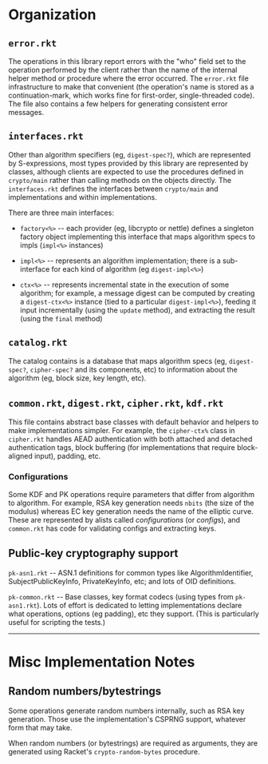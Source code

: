 # Organization

## `error.rkt`

The operations in this library report errors with the "who" field set
to the operation performed by the client rather than the name of the
internal helper method or procedure where the error occurred. The
`error.rkt` file infrastructure to make that convenient (the
operation's name is stored as a continuation-mark, which works fine
for first-order, single-threaded code). The file also contains a few
helpers for generating consistent error messages.

## `interfaces.rkt`

Other than algorithm specifiers (eg, `digest-spec?`), which are
represented by S-expressions, most types provided by this library are
represented by classes, although clients are expected to use the
procedures defined in `crypto/main` rather than calling methods on the
objects directly. The `interfaces.rkt` defines the interfaces between
`crypto/main` and implementations and within implementations.

There are three main interfaces:

- `factory<%>` -- each provider (eg, libcrypto or nettle) defines a
  singleton factory object implementing this interface that maps
  algorithm specs to impls (`impl<%>` instances)

- `impl<%>` -- represents an algorithm implementation; there is a
  sub-interface for each kind of algorithm (eg `digest-impl<%>`)

- `ctx<%>` -- represents incremental state in the execution of some
  algorithm; for example, a message digest can be computed by creating
  a `digest-ctx<%>` instance (tied to a particular `digest-impl<%>`),
  feeding it input incrementally (using the `update` method), and
  extracting the result (using the `final` method)

## `catalog.rkt`

The catalog contains is a database that maps algorithm specs (eg,
`digest-spec?`, `cipher-spec?` and its components, etc) to information
about the algorithm (eg, block size, key length, etc).

## `common.rkt`, `digest.rkt`, `cipher.rkt`, `kdf.rkt`

This file contains abstract base classes with default behavior and
helpers to make implementations simpler. For example, the
`cipher-ctx%` class in `cipher.rkt` handles AEAD authentication with
both attached and detached authentication tags, block buffering (for
implementations that require block-aligned input), padding, etc.

### Configurations

Some KDF and PK operations require parameters that differ from
algorithm to algorithm. For example, RSA key generation needs `nbits`
(the size of the modulus) whereas EC key generation needs the name of
the elliptic curve. These are represented by alists called
*configurations* (or *config*s), and `common.rkt` has code for
validating configs and extracting keys.

## Public-key cryptography support

`pk-asn1.rkt` -- ASN.1 definitions for common types like
AlgorithmIdentifier, SubjectPublicKeyInfo, PrivateKeyInfo, etc; and
lots of OID definitions.

`pk-common.rkt` -- Base classes, key format codecs (using types from
`pk-asn1.rkt`). Lots of effort is dedicated to letting implementations
declare what operations, options (eg padding), etc they support. (This
is particularly useful for scripting the tests.)

----------------------------------------

# Misc Implementation Notes

## Random numbers/bytestrings

Some operations generate random numbers internally, such as RSA key
generation. Those use the implementation's CSPRNG support, whatever
form that may take.

When random numbers (or bytestrings) are required as arguments, they
are generated using Racket's `crypto-random-bytes` procedure.
